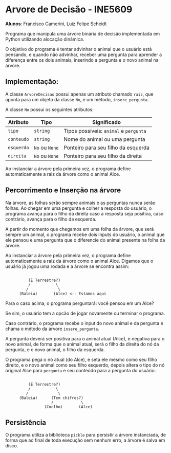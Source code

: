 # Arvore de Decisão - INE5609
**Alunos**: Francisco Camerini, Luiz Felipe Scheidt

Programa que manipula uma árvore binária de decisão implementada em Python utilizando alocação dinâmica.

O objetivo do programa é tentar advinhar o animal que o usuário está pensando, e quando não advinhar, receber uma pergunta para aprender a diferença entre os dois animais, inserindo a pergunta e o novo animal na árvore.

## Implementação:

A classe `ArvoreDecisao` possui apenas um atributo chamado `raiz`, que aponta para um objeto da classe `No`, e um método, `insere_pergunta`.

A classe `No` possui os seguintes atributos:

Atributo  | Tipo| Significado
----------|----- |------
`tipo`    | `string` |Tipos possíveis: `animal` e `pergunta`
`conteudo`| `string` |Nome do animal ou uma pergunta
`esquerda`| `No` ou `None` |Ponteiro para seu filho da esquerda
`direita` |  `No` ou `None` |Ponteiro para seu filho da direita

Ao instanciar a árvore pela primeira vez, o programa define automaticamente a raiz da árvore como o animal Alce.

## Percorrimento e Inserção na árvore

Na árvore, as folhas serão sempre animais e as perguntas nunca serão folhas. Ao chegar em uma pergunta e colher a resposta do usuário, o programa avança para o filho da direita caso a resposta seja positiva, caso contrário, avança para o filho da esquerda.

A partir do momento que chegamos em uma folha da árvore, que será sempre um animal, o programa recebe dois inputs do usuário, o animal que ele pensou e uma pergunta que o diferencie do animal presente na folha da árvore.

Ao instanciar a árvore pela primeira vez, o programa define automaticamente a raiz da árvore como o animal Alce. Digamos que o usuário já jogou uma rodada e a árvore se encontra assim:

```

          (É Terrestre?)
          /           \
         /             \
      (Baleia)       (Alce) <-- Estamos aqui

```

Para o caso acima, o programa perguntará: você pensou em um Alce?

Se sim, o usuário tem a opcão de jogar novamente ou terminar o programa.

Caso contrário, o programa recebe o input do novo animal e da pergunta e chama o método da árvore `insere_pergunta`.

A pergunta deverá ser positiva para o animal atual (Alce), e negativa para o novo animal, de forma que o animal atual, será o filho da direita do nó da pergunta, e o novo animal, o filho da esquerda.

O programa pega o nó atual (do Alce), e seta ele mesmo como seu filho direito, e o novo animal como seu filho esquerdo, depois altera o tipo do nó original Alce para `pergunta` e seu conteúdo para a pergunta do usuário:

```

          (É Terrestre?)
          /           \
         /             \
      (Baleia)      (Tem chifres?)
                    /            \
                 (Coelho)       (Alce)

```

## Persistência

O programa utiliza a biblioteca `pickle` para persistir a árvore instanciada, de forma que ao final de toda execução sem nenhum erro, a árvore é salva em disco.